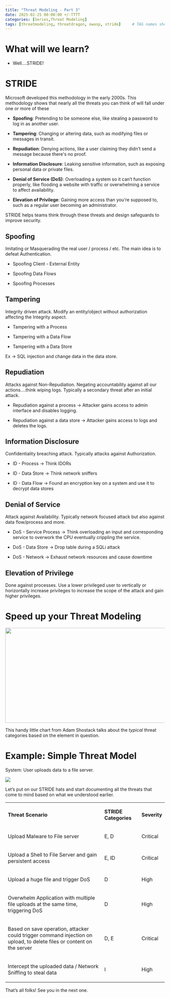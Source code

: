 ```yaml
---
title: "Threat Modeling - Part 3"
date: 2025-02-25 00:00:00 +/-TTTT
categories: [Series,Threat Modeling]
tags: [threatmodeling, threatdragon, owasp, stride]     # TAG names should always be lowercase
---
```


# What will we learn?

* Well….STRIDE!
    

# STRIDE

Microsoft developed this methodology in the early 2000s. This methodology shows that nearly all the threats you can think of will fall under one or more of these

* **Spoofing**: Pretending to be someone else, like stealing a password to log in as another user.
    
* **Tampering**: Changing or altering data, such as modifying files or messages in transit.
    
* **Repudiation**: Denying actions, like a user claiming they didn’t send a message because there's no proof.
    
* **Information Disclosure**: Leaking sensitive information, such as exposing personal data or private files.
    
* **Denial of Service (DoS)**: Overloading a system so it can’t function properly, like flooding a website with traffic or overwhelming a service to affect availability.
    
* **Elevation of Privilege**: Gaining more access than you’re supposed to, such as a regular user becoming an administrator.
    

STRIDE helps teams think through these threats and design safeguards to improve security.

## Spoofing

Imitating or Masquerading the real user / process / etc. The main idea is to defeat Authentication.

* Spoofing Client - External Entity
    
* Spoofing Data Flows
    
* Spoofing Processes
    

## Tampering

Integrity driven attack. Modify an entity/object without authorization affecting the Integrity aspect.

* Tampering with a Process
    
* Tampering with a Data Flow
    
* Tampering with a Data Store
    

Ex → SQL injection and change data in the data store.

## Repudiation

Attacks against Non-Repudiation. Negating accountability against all our actions….think wiping logs. Typically a secondary threat after an initial attack.

* Repudiation against a process → Attacker gains access to admin interface and disables logging.
    
* Repudiation against a data store → Attacker gains access to logs and deletes the logs.
    

## Information Disclosure

Confidentiality breaching attack. Typically attacks against Authorization.

* ID - Process → Think IDORs
    
* ID - Data Store → Think network sniffers
    
* ID - Data Flow → Found an encryption key on a system and use it to decrypt data stores
    

## Denial of Service

Attack against Availability. Typically network focused attack but also against data flow/process and more.

* DoS - Service Process → Think overloading an input and corresponding service to overwork the CPU eventually crippling the service.
    
* DoS - Data Store → Drop table during a SQLi attack
    
* DoS - Network → Exhaust network resources and cause downtime
    

## Elevation of Privilege

Done against processes. Use a lower privileged user to vertically or horizontally increase privileges to increase the scope of the attack and gain higher privileges.

# Speed up your Threat Modeling

<img src="https://shostack.org/blog/img/2024/stride-per-element.png" width="600" height="300" alt>

This handy little chart from Adam Shostack talks about the *typical* threat categories based on the element in question.

# Example: Simple Threat Model

System: User uploads data to a file server.

<img src="https://cdn.hashnode.com/res/hashnode/image/upload/v1738702487140/5e43fc09-ef99-42a9-8eb4-1e6eaf069bd0.png">

Let’s put on our STRIDE hats and start documenting all the threats that come to mind based on what we understood earlier.

<table><tbody><tr><td colspan="1" rowspan="1"><p><strong>Threat Scenario</strong></p></td><td colspan="1" rowspan="1"><p><strong>STRIDE Categories</strong></p></td><td colspan="1" rowspan="1"><p><strong>Severity</strong></p></td></tr><tr><td colspan="1" rowspan="1"><p>Upload Malware to File server</p></td><td colspan="1" rowspan="1"><p>E, D</p></td><td colspan="1" rowspan="1"><p>Critical</p></td></tr><tr><td colspan="1" rowspan="1"><p>Upload a Shell to File Server and gain persistent access</p></td><td colspan="1" rowspan="1"><p>E, ID</p></td><td colspan="1" rowspan="1"><p>Critical</p></td></tr><tr><td colspan="1" rowspan="1"><p>Upload a huge file and trigger DoS</p></td><td colspan="1" rowspan="1"><p>D</p></td><td colspan="1" rowspan="1"><p>High</p></td></tr><tr><td colspan="1" rowspan="1"><p>Overwhelm Application with multiple file uploads at the same time, triggering DoS</p></td><td colspan="1" rowspan="1"><p>D</p></td><td colspan="1" rowspan="1"><p>High</p></td></tr><tr><td colspan="1" rowspan="1"><p>Based on save operation, attacker could trigger command injection on upload, to delete files or content on the server</p></td><td colspan="1" rowspan="1"><p>D, E</p></td><td colspan="1" rowspan="1"><p>Critical</p></td></tr><tr><td colspan="1" rowspan="1"><p>Intercept the uploaded data / Network Sniffing to steal data</p></td><td colspan="1" rowspan="1"><p>I</p></td><td colspan="1" rowspan="1"><p>High</p></td></tr></tbody></table>

That’s all folks! See you in the next one.